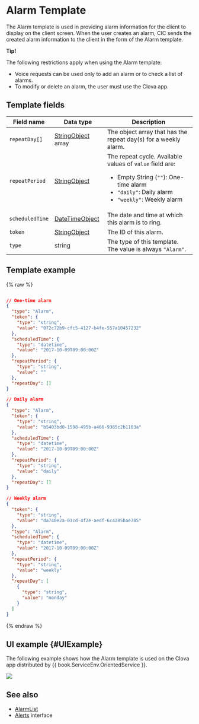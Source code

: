 # Alarm Template
The Alarm template is used in providing alarm information for the client to display on the client screen. When the user creates an alarm, CIC sends the created alarm information to the client in the form of the Alarm template.

<div class="tip">
  <p><strong>Tip!</strong></p>
  <p>The following restrictions apply when using the Alarm template:</p>
  <ul>
    <li>Voice requests can be used only to add an alarm or to check a list of alarms.</li>
    <li>To modify or delete an alarm, the user must use the Clova app.</li>
  </ul>
</div>

## Template fields

| Field name       | Data type    | Description                     |
|---------------|---------|-----------------------------|
| `repeatDay[]`     | [StringObject](/Develop/References/ContentTemplates/Shared_Objects.md#StringObject) array | The object array that has the repeat day(s) for a weekly alarm.     |
| `repeatPeriod`  | [StringObject](/Develop/References/ContentTemplates/Shared_Objects.md#StringObject)     | The repeat cycle. Available values of `value` field are: <ul><li>Empty String (<code>""</code>): One-time alarm </li><li><code>"daily"</code>: Daily alarm</li><li><code>"weekly"</code>: Weekly alarm</li></ul> |
| `scheduledTime` | [DateTimeObject](/Develop/References/ContentTemplates/Shared_Objects.md#DateTimeObject) | The date and time at which this alarm is to ring.                         |
| `token`         | [StringObject](/Develop/References/ContentTemplates/Shared_Objects.md#StringObject)     | The ID of this alarm.                            |
| `type`          | string                                                                              | The type of this template. The value is always `"Alarm"`.             |

## Template example

{% raw %}

```json

// One-time alarm
{
  "type": "Alarm",
  "token": {
    "type": "string",
    "value": "072c72b9-cfc5-4127-b4fe-557a10457232"
  },
  "scheduledTime": {
    "type": "datetime",
    "value": "2017-10-09T09:00:00Z"
  },
  "repeatPeriod": {
    "type": "string",
    "value": ""
  },
  "repeatDay": []
}

// Daily alarm
{
  "type": "Alarm",
  "token": {
    "type": "string",
    "value": "b5403bd0-1598-495b-a466-9385c2b1103a"
  },
  "scheduledTime": {
    "type": "datetime",
    "value": "2017-10-09T09:00:00Z"
  },
  "repeatPeriod": {
    "type": "string",
    "value": "daily"
  },
  "repeatDay": []
}

// Weekly alarm
{
  "token": {
    "type": "string",
    "value": "da740e2a-01cd-4f2e-aedf-6c4285bae785"
  },
  "type": "Alarm",
  "scheduledTime": {
    "type": "datetime",
    "value": "2017-10-09T09:00:00Z"
  },
  "repeatPeriod": {
    "type": "string",
    "value": "weekly"
  },
  "repeatDay": [
    {
      "type": "string",
      "value": "monday"
    }
  ]
}
```

{% endraw %}

## UI example {#UIExample}

The following example shows how the Alarm template is used on the Clova app distributed by {{ book.ServiceEnv.OrientedService }}.

![](/Develop/Assets/Images/Content_Template-Alarm.png)

## See also
* [AlarmList](/Develop/References/ContentTemplates/AlarmList.md)
* [Alerts](/Develop/References/MessageInterfaces/Alerts.md) interface
